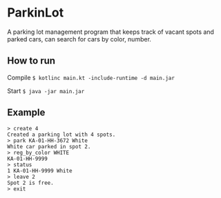 # ParkinLot

A parking lot management program that keeps track of vacant spots and parked cars, can search for cars by color, number.

## How to run
Compile ``` $ kotlinc main.kt -include-runtime -d main.jar ```

Start ``` $ java -jar main.jar ```
## Example
```
> create 4 
Created a parking lot with 4 spots. 
> park KA-01-HH-3672 White
White car parked in spot 2.
> reg_by_color WHITE
KA-01-HH-9999
> status
1 KA-01-HH-9999 White
> leave 2
Spot 2 is free.
> exit
```
